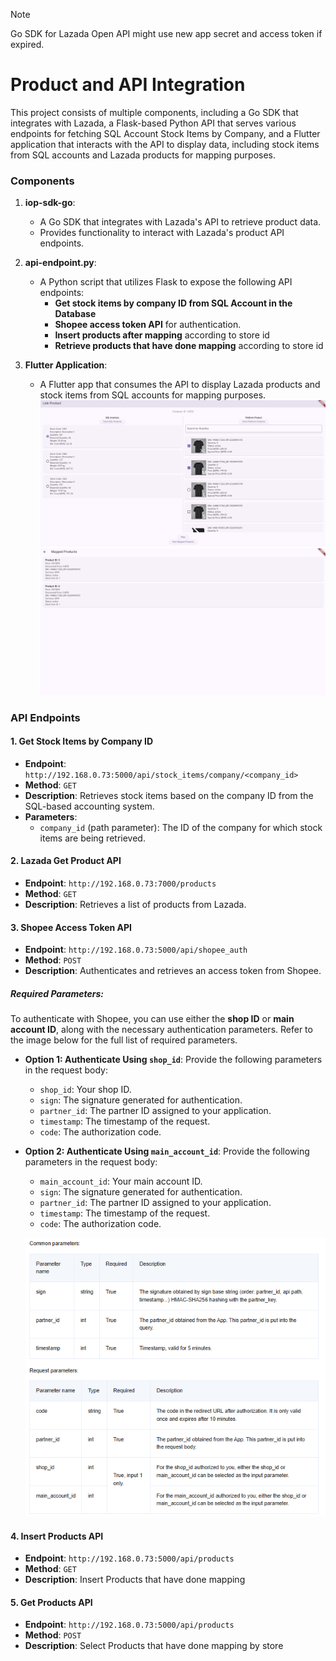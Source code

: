 > [!NOTE]  
> Go SDK for Lazada Open API might use new app secret and access token if expired.

# Product and API Integration

This project consists of multiple components, including a Go SDK that integrates with Lazada, a Flask-based Python API that serves various endpoints for fetching SQL Account Stock Items by Company, and a Flutter application that interacts with the API to display data, including stock items from SQL accounts and Lazada products for mapping purposes.

### Components

1. **iop-sdk-go**:

   - A Go SDK that integrates with Lazada's API to retrieve product data.
   - Provides functionality to interact with Lazada's product API endpoints.

2. **api-endpoint.py**:

   - A Python script that utilizes Flask to expose the following API endpoints:
     - **Get stock items by company ID from SQL Account in the Database**
     - **Shopee access token API** for authentication.
     - **Insert products after mapping** according to store id
     - **Retrieve products that have done mapping** according to store id

3. **Flutter Application**:
   - A Flutter app that consumes the API to display Lazada products and stock items from SQL accounts for mapping purposes.
     ![Product Mapping Interface](/img/mapping-with-data.png)
     ![Mapped Products Interface](/img/mapped-product.png)

### API Endpoints

#### 1. **Get Stock Items by Company ID**

- **Endpoint**: `http://192.168.0.73:5000/api/stock_items/company/<company_id>`
- **Method**: `GET`
- **Description**: Retrieves stock items based on the company ID from the SQL-based accounting system.
- **Parameters**:
  - `company_id` (path parameter): The ID of the company for which stock items are being retrieved.

#### 2. **Lazada Get Product API**

- **Endpoint**: `http://192.168.0.73:7000/products`
- **Method**: `GET`
- **Description**: Retrieves a list of products from Lazada.

#### 3. **Shopee Access Token API**

- **Endpoint**: `http://192.168.0.73:5000/api/shopee_auth`
- **Method**: `POST`
- **Description**: Authenticates and retrieves an access token from Shopee.

##### Required Parameters:

To authenticate with Shopee, you can use either the **shop ID** or **main account ID**, along with the necessary authentication parameters. Refer to the image below for the full list of required parameters.

- **Option 1: Authenticate Using `shop_id`**:
  Provide the following parameters in the request body:

  - `shop_id`: Your shop ID.
  - `sign`: The signature generated for authentication.
  - `partner_id`: The partner ID assigned to your application.
  - `timestamp`: The timestamp of the request.
  - `code`: The authorization code.

- **Option 2: Authenticate Using `main_account_id`**:
  Provide the following parameters in the request body:

  - `main_account_id`: Your main account ID.
  - `sign`: The signature generated for authentication.
  - `partner_id`: The partner ID assigned to your application.
  - `timestamp`: The timestamp of the request.
  - `code`: The authorization code.

  ![Shopee Auth Params](/img/shopee-auth-params.png)

#### 4. **Insert Products API**

- **Endpoint**: `http://192.168.0.73:5000/api/products`
- **Method**: `GET`
- **Description**: Insert Products that have done mapping

#### 5. **Get Products API**

- **Endpoint**: `http://192.168.0.73:5000/api/products`
- **Method**: `POST`
- **Description**: Select Products that have done mapping by store
